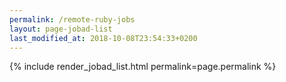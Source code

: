 ```yaml
---
permalink: /remote-ruby-jobs
layout: page-jobad-list
last_modified_at: 2018-10-08T23:54:33+0200
---
```

{% include render_jobad_list.html permalink=page.permalink %}
